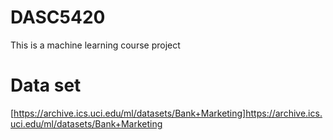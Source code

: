 # DASC5420

This is a machine learning course project

# Data set

[https://archive.ics.uci.edu/ml/datasets/Bank+Marketing]https://archive.ics.uci.edu/ml/datasets/Bank+Marketing

